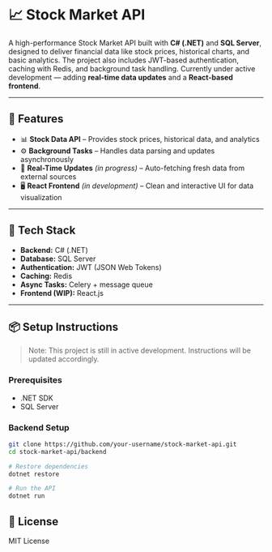 # 📈 Stock Market API

A high-performance Stock Market API built with **C# (.NET)** and **SQL Server**, designed to deliver financial data like stock prices, historical charts, and basic analytics. The project also includes JWT-based authentication, caching with Redis, and background task handling. Currently under active development — adding **real-time data updates** and a **React-based frontend**.

---

## 🚀 Features

- 📊 **Stock Data API** – Provides stock prices, historical data, and analytics
- ⚙️ **Background Tasks** – Handles data parsing and updates asynchronously
- 🔄 **Real-Time Updates** *(in progress)* – Auto-fetching fresh data from external sources
- 🖥️ **React Frontend** *(in development)* – Clean and interactive UI for data visualization

---

## 🧱 Tech Stack

- **Backend:** C# (.NET)
- **Database:** SQL Server
- **Authentication:** JWT (JSON Web Tokens)
- **Caching:** Redis
- **Async Tasks:** Celery + message queue
- **Frontend (WIP):** React.js

---

## 📦 Setup Instructions

> Note: This project is still in active development. Instructions will be updated accordingly.

### Prerequisites

- .NET SDK
- SQL Server

### Backend Setup

```bash
git clone https://github.com/your-username/stock-market-api.git
cd stock-market-api/backend

# Restore dependencies
dotnet restore

# Run the API
dotnet run
``` 

## 📄 License

MIT License
